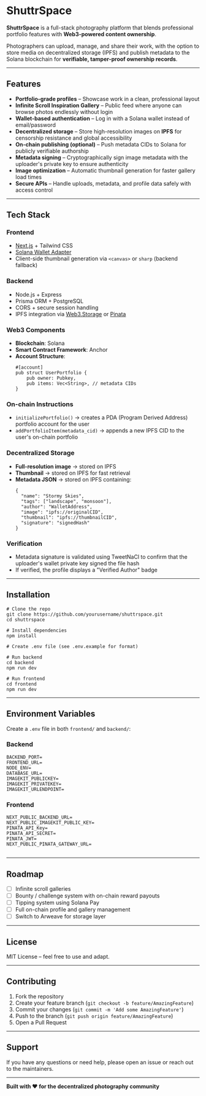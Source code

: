 #  ShuttrSpace

**ShuttrSpace** is a full-stack photography platform that blends professional portfolio features with **Web3-powered content ownership**.  

Photographers can upload, manage, and share their work, with the option to store media on decentralized storage (IPFS) and publish metadata to the Solana blockchain for **verifiable, tamper-proof ownership records**.

---

##  Features

- **Portfolio-grade profiles** – Showcase work in a clean, professional layout
- **Infinite Scroll Inspiration Gallery** – Public feed where anyone can browse photos endlessly without login
- **Wallet-based authentication** – Log in with a Solana wallet instead of email/password
- **Decentralized storage** – Store high-resolution images on **IPFS** for censorship resistance and global accessibility
- **On-chain publishing (optional)** – Push metadata CIDs to Solana for publicly verifiable authorship
- **Metadata signing** – Cryptographically sign image metadata with the uploader's private key to ensure authenticity
- **Image optimization** – Automatic thumbnail generation for faster gallery load times
- **Secure APIs** – Handle uploads, metadata, and profile data safely with access control

---

##  Tech Stack

### **Frontend**
- [Next.js](https://nextjs.org/) + Tailwind CSS
- [Solana Wallet Adapter](https://github.com/solana-labs/wallet-adapter)
- Client-side thumbnail generation via `<canvas>` or `sharp` (backend fallback)

### **Backend**
- Node.js + Express
- Prisma ORM + PostgreSQL
- CORS + secure session handling
- IPFS integration via [Web3.Storage](https://web3.storage/) or [Pinata](https://pinata.cloud/)

### **Web3 Components**
- **Blockchain**: Solana
- **Smart Contract Framework**: Anchor
- **Account Structure**:
  ```
  #[account]
  pub struct UserPortfolio {
      pub owner: Pubkey,
      pub items: Vec<String>, // metadata CIDs
  }
  ```

### **On-chain Instructions**
- `initializePortfolio()` → creates a PDA (Program Derived Address) portfolio account for the user
- `addPortfolioItem(metadata_cid)` → appends a new IPFS CID to the user's on-chain portfolio

### **Decentralized Storage**
- **Full-resolution image** → stored on IPFS
- **Thumbnail** → stored on IPFS for fast retrieval
- **Metadata JSON** → stored on IPFS containing:
  ```
  {
    "name": "Stormy Skies",
    "tags": ["landscape", "monsoon"],
    "author": "WalletAddress",
    "image": "ipfs://originalCID",
    "thumbnail": "ipfs://thumbnailCID",
    "signature": "signedHash"
  }
  ```

### **Verification**
- Metadata signature is validated using TweetNaCl to confirm that the uploader's wallet private key signed the file hash
- If verified, the profile displays a "Verified Author" badge

---

##  Installation

```
# Clone the repo
git clone https://github.com/yourusername/shuttrspace.git
cd shuttrspace

# Install dependencies
npm install

# Create .env file (see .env.example for format)

# Run backend
cd backend
npm run dev

# Run frontend
cd frontend
npm run dev
```

---

##  Environment Variables

Create a `.env` file in both `frontend/` and `backend/`:

### Backend
```
BACKEND_PORT=
FRONTEND_URL=
NODE_ENV=
DATABASE_URL=
IMAGEKIT_PUBLICKEY=
IMAGEKIT_PRIVATEKEY=
IMAGEKIT_URLENDPOINT=
```

### Frontend
```
NEXT_PUBLIC_BACKEND_URL=
NEXT_PUBLIC_IMAGEKIT_PUBLIC_KEY=
PINATA_API_Key=
PINATA_API_SECRET=
PINATA_JWT=
NEXT_PUBLIC_PINATA_GATEWAY_URL=


```

---

##  Roadmap

- [ ] Infinite scroll galleries
- [ ] Bounty / challenge system with on-chain reward payouts
- [ ] Tipping system using Solana Pay
- [ ] Full on-chain profile and gallery management
- [ ] Switch to Arweave for storage layer

---

## License

MIT License – feel free to use and adapt.

---

## Contributing

1. Fork the repository
2. Create your feature branch (`git checkout -b feature/AmazingFeature`)
3. Commit your changes (`git commit -m 'Add some AmazingFeature'`)
4. Push to the branch (`git push origin feature/AmazingFeature`)
5. Open a Pull Request

---

##  Support

If you have any questions or need help, please open an issue or reach out to the maintainers.

---

**Built with ❤️ for the decentralized photography community**
